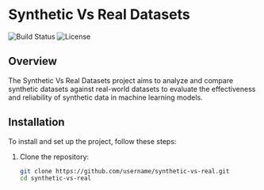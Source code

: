 # Synthetic Vs Real Datasets

![Build Status](https://img.shields.io/github/workflow/status/username/synthetic-vs-real/CI)
![License](https://img.shields.io/github/license/username/synthetic-vs-real)

## Overview

The Synthetic Vs Real Datasets project aims to analyze and compare synthetic datasets against real-world datasets to evaluate the effectiveness and reliability of synthetic data in machine learning models.

## Installation

To install and set up the project, follow these steps:

1. Clone the repository:
   ```bash
   git clone https://github.com/username/synthetic-vs-real.git
   cd synthetic-vs-real
